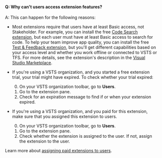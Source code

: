 #### Q: Why can't users access extension features?

A:	This can happen for the following reasons: 

*	Most extensions require that users have at least Basic access, not Stakeholder. 
For example, you can install the free 
[Code Search extension](https://marketplace.visualstudio.com/items?itemName=ms.vss-code-search), 
but each user must have at least Basic access to search for code. 
To help your team improve app quality, you can install the free 
[Test & Feedback extension](https://marketplace.visualstudio.com/items?itemName=ms.vss-exploratorytesting-web), 
but you'll get different capabilities based on your access level 
and whether you work offline or connected to VSTS or TFS. 
For more details, see the extension's description 
in the [Visual Studio Marketplace](https://marketplace.visualstudio.com).

<a name="trial-expired"></a>
*	If you're using a VSTS organization, and you started a free extension trial, 
your trial might have expired. To check whether your trial expired:

	0.	On your VSTS organization toolbar, go to **Users**.
	0.	Go to the extension pane.
	0.	Check for an expiration message to find if or when your extension expired.

<a name="extension-not-assigned"></a>
*	If you're using a VSTS organization, and you paid for this extension, 
make sure that you assigned this extension to users.

	0.	On your VSTS organization toolbar, go to **Users**.
	0.	Go to the extension pane.
	0.	Check whether the extension is assigned to the user. 
	If not, assign the extension to the user.

Learn more about 
[assigning paid extensions to users](/vsts/marketplace/assign-paid-extensions).
